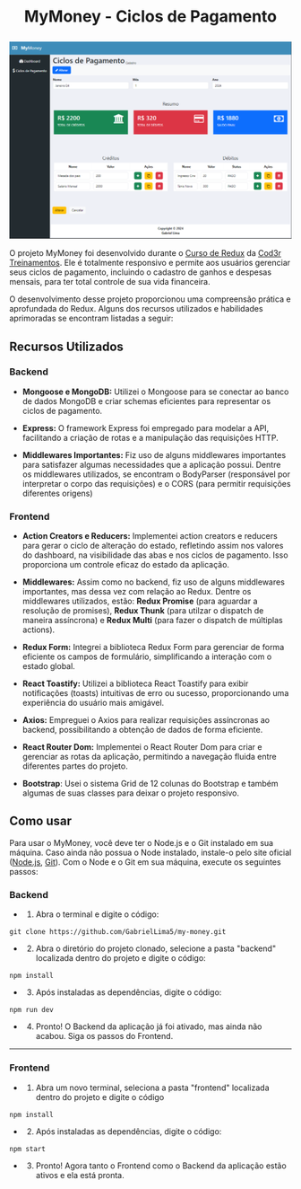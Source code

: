 # <p align="center">MyMoney - Ciclos de Pagamento</p>
<p align="center">
    <img src="https://github.com/GabrielLima5/imagens-projetos/blob/main/images/MyMoney.png?raw=true">
</p>
O projeto MyMoney foi desenvolvido durante o <a href="https://github.com/GabrielLima5/curso-redux">Curso de Redux</a> da <a href="https://www.cod3r.com.br/">Cod3r Treinamentos</a>. Ele é totalmente responsivo e permite aos usuários gerenciar seus ciclos de pagamento, incluindo o cadastro de ganhos e despesas mensais, para ter total controle de sua vida financeira. 

O desenvolvimento desse projeto proporcionou uma compreensão prática e aprofundada do Redux. Alguns dos recursos utilizados e habilidades aprimoradas se encontram listadas a seguir:

## Recursos Utilizados

### Backend
* **Mongoose e MongoDB:** Utilizei o Mongoose para se conectar ao banco de dados MongoDB e criar schemas eficientes para representar os ciclos de pagamento.

* **Express:**
O framework Express foi empregado para modelar a API, facilitando a criação de rotas e a manipulação das requisições HTTP.

* **Middlewares Importantes:** Fiz uso de alguns middlewares importantes para satisfazer algumas necessidades que a aplicação possui. Dentre os middlewares utilizados, se encontram o BodyParser (responsável por interpretar o corpo das requisições) e o CORS (para permitir requisições diferentes origens)

### Frontend
* **Action Creators e Reducers:** Implementei action creators e reducers para gerar o ciclo de alteração do estado, refletindo assim nos valores do dashboard, na visibilidade das abas e nos ciclos de pagamento. Isso proporciona um controle eficaz do estado da aplicação.

* **Middlewares:** Assim como no backend, fiz uso de alguns middlewares importantes, mas dessa vez com relação ao Redux. Dentre os middlewares utilizados, estão: **Redux Promise** (para aguardar a resolução de promises), **Redux Thunk** (para utilzar o dispatch de maneira assíncrona) e **Redux Multi** (para fazer o dispatch de múltiplas actions).

* **Redux Form:** Integrei a biblioteca Redux Form para gerenciar de forma eficiente os campos de formulário, simplificando a interação com o estado global.

* **React Toastify:** Utilizei a biblioteca React Toastify para exibir notificações (toasts) intuitivas de erro ou sucesso, proporcionando uma experiência do usuário mais amigável.

* **Axios:** Empreguei o Axios para realizar requisições assíncronas ao backend, possibilitando a obtenção de dados de forma eficiente.

* **React Router Dom:** Implementei o React Router Dom para criar e gerenciar as rotas da aplicação, permitindo a navegação fluida entre diferentes partes do projeto.

* **Bootstrap**: Usei o sistema Grid de 12 colunas do Bootstrap e também algumas de suas classes para deixar o projeto responsivo.

## Como usar
Para usar o MyMoney, você deve ter o Node.js e o Git instalado em sua máquina. Caso ainda não possua o Node instalado, instale-o pelo site oficial (<a href="https://nodejs.org/en">Node.js</a>, <a href="https://git-scm.com/">Git</a>). Com o Node e o Git em sua máquina, execute os seguintes passos:

### Backend

* 1. Abra o terminal e digite o código:
```
git clone https://github.com/GabrielLima5/my-money.git
```

* 2. Abra o diretório do projeto clonado, selecione a pasta "backend" localizada dentro do projeto e digite o código: 
```
npm install
``` 
* 3. Após instaladas as dependências, digite o código:
```
npm run dev
```

* 4. Pronto! O Backend da aplicação já foi ativado, mas ainda não acabou. Siga os passos do Frontend.

<hr />

### Frontend

* 1. Abra um novo terminal, seleciona a pasta "frontend" localizada dentro do projeto e digite o código
```
npm install
```

* 2. Após instaladas as dependências, digite o código:
```
npm start
```

* 3. Pronto! Agora tanto o Frontend como o Backend da aplicação estão ativos e ela está pronta.